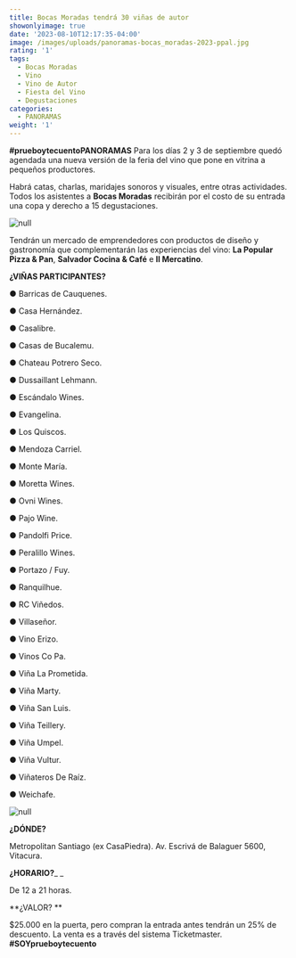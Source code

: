 ```yaml
---
title: Bocas Moradas tendrá 30 viñas de autor
showonlyimage: true
date: '2023-08-10T12:17:35-04:00'
image: /images/uploads/panoramas-bocas_moradas-2023-ppal.jpg
rating: '1'
tags:
  - Bocas Moradas
  - Vino
  - Vino de Autor
  - Fiesta del Vino
  - Degustaciones
categories:
  - PANORAMAS
weight: '1'
---
```

**\#prueboytecuentoPANORAMAS** Para los días 2 y 3 de septiembre quedó agendada una nueva versión de la feria del vino que pone en vitrina a pequeños productores.

<!--more-->

Habrá catas, charlas, maridajes sonoros y visuales, entre otras actividades. Todos los asistentes a **Bocas Moradas** recibirán por el costo de su entrada una copa y derecho a 15 degustaciones.

![null](/images/uploads/panoramas-bocas_moradas-2023-ppal.jpg)

Tendrán un mercado de emprendedores con productos de diseño y gastronomía que complementarán las experiencias del vino: **La Popular Pizza & Pan**, **Salvador Cocina & Café** e **Il Mercatino**.

**¿VIÑAS PARTICIPANTES?**

● Barricas de Cauquenes.

● Casa Hernández.

● Casalibre.

● Casas de Bucalemu.

● Chateau Potrero Seco.

● Dussaillant Lehmann.

● Escándalo Wines.

● Evangelina.

● Los Quiscos.

● Mendoza Carriel.

● Monte María.

● Moretta Wines.

● Ovni Wines.

● Pajo Wine.

● Pandolfi Price.

● Peralillo Wines.

● Portazo / Fuy.

● Ranquilhue.

● RC Viñedos.

● Villaseñor.

● Vino Erizo.

● Vinos Co Pa.

● Viña La Prometida.

● Viña Marty.

● Viña San Luis.

● Viña Teillery.

● Viña Umpel.

● Viña Vultur.

● Viñateros De Raíz.

● Weichafe.

![null](/images/uploads/panoramas-bocas_moradas-2.jpg)

**¿DÓNDE?**

Metropolitan Santiago (ex CasaPiedra).
 Av. Escrivá de Balaguer 5600, Vitacura.

**¿HORARIO?**_
_

De 12 a 21 horas.

**¿VALOR?
**

$25.000 en la puerta, pero compran la entrada antes tendrán un 25% de descuento. La venta es a través del sistema Ticketmaster. **\#SOYprueboytecuento**
